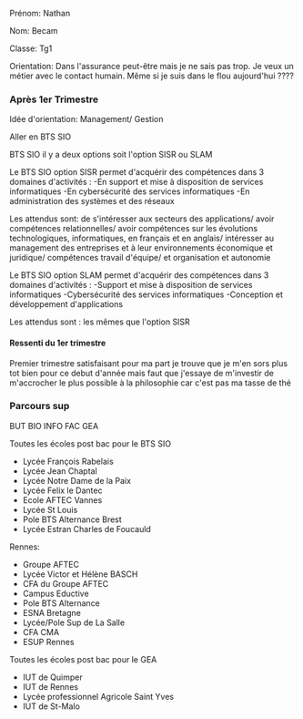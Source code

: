 Prénom: Nathan

Nom: Becam

Classe: Tg1

Orientation: Dans l'assurance peut-être mais je ne sais pas trop. Je veux un métier avec le contact humain. Même si je suis dans le flou aujourd'hui ????

### Après 1er Trimestre

Idée d'orientation: Management/ Gestion  

Aller en BTS SIO 

BTS SIO il y a deux options soit l'option SISR ou SLAM 


Le BTS SIO option SISR permet d'acquérir des compétences dans 3 domaines d'activités :
-En support et mise à disposition de services informatiques 
-En cybersécurité des services informatiques 
-En administration des systèmes et des réseaux

Les attendus sont:
 de s'intéresser aux secteurs des applications/ avoir compétences relationnelles/ avoir compétences sur les évolutions technologiques, informatiques, en français et en anglais/ intéresser au management des entreprises et à leur environnements économique et juridique/ compétences travail d'équipe/ et organisation et autonomie


Le BTS SIO option SLAM permet d'acquérir des compétences dans 3 domaines d'activités : 
-Support et mise à disposition de services informatiques
-Cybersécurité des services informatiques
-Conception et développement d'applications 

Les attendus sont :
les mêmes que l'option SISR



#### Ressenti du 1er trimestre
Premier trimestre satisfaisant pour ma part je trouve que je m'en sors plus tot bien pour ce debut d'année 
mais faut que j'essaye de m'investir de m'accrocher le plus possible à la philosophie car c'est pas ma tasse de thé

### Parcours sup

BUT 
BIO INFO FAC
GEA

Toutes les écoles post bac pour le BTS SIO 
- Lycée François Rabelais
- Lycée Jean Chaptal
- Lycée Notre Dame de la Paix
- Lycée Felix le Dantec
- Ecole AFTEC Vannes 
- Lycée St Louis 
- Pole BTS Alternance Brest
- Lycée Estran Charles de Foucauld

Rennes:
- Groupe AFTEC
- Lycée Victor et Hélène BASCH
- CFA du Groupe AFTEC
- Campus Eductive
- Pole BTS Alternance
- ESNA Bretagne
- Lycée/Pole Sup de La Salle
- CFA CMA
- ESUP Rennes

Toutes les écoles post bac pour le GEA 
- IUT de Quimper
- IUT de Rennes
- Lycée professionnel Agricole Saint Yves
- IUT de St-Malo
